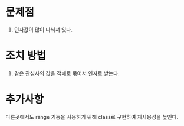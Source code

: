 # 문제점

1. 인자값이 많이 나눠져 있다.

# 조치 방법

1. 같은 관심사의 값을 객체로 묶어서 인자로 받는다.

# 추가사항

다른곳에서도 range 기능을 사용하기 위해 class로 구현하여
재사용성을 높인다.

